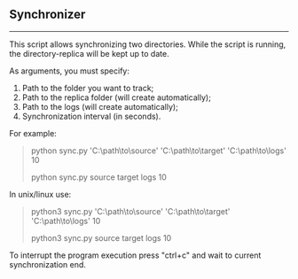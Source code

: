 ## Synchronizer
___

This script allows synchronizing two directories. While the script is running, the directory-replica will be kept up to date. 

As arguments, you must specify:
1) Path to the folder you want to track;
2) Path to the replica folder (will create automatically);
3) Path to the logs (will create automatically);
4) Synchronization interval (in seconds).

For example:
>python sync.py 'C:\path\to\source' 'C:\path\to\target' 'C:\path\to\logs' 10
>
>python sync.py source target logs 10

In unix/linux use:
> python3 sync.py 'C:\path\to\source' 'C:\path\to\target' 'C:\path\to\logs' 10
> 
> python3 sync.py source target logs 10


To interrupt the program execution press "ctrl+с" and wait to current synchronization end.